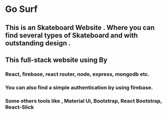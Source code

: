 # Go Surf 
## This is an Skateboard Website . Where you can find several types of Skateboard and with outstanding design .

##  This full-stack website using By

### React, firebase, react router, node, express, mongodb etc.

### You can also find a simple authentication by using firebase.

### Some others tools like , Material Ui, Bootstrap, React Bootstrap, React-Slick